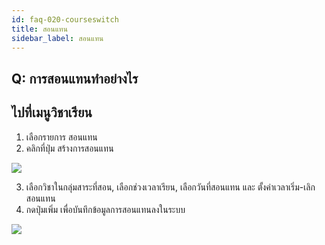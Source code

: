 ```yaml
---
id: faq-020-courseswitch
title: สอนแทน
sidebar_label: สอนแทน
---
```


## Q: การสอนแทนทำอย่างไร

## ไปที่เมนูวิชาเรียน

1.  เลือกรายการ สอนแทน
2.  คลิกที่ปุ่ม สร้างการสอนแทน

![](/img/manual/faq/19_2.jpg)

3.  เลือกวิชาในกลุ่มสาระที่สอน, เลือกช่วงเวลาเรียน, เลือกวันที่สอนแทน และ ตั้งค่าเวลาเริ่ม-เลิกสอนแทน
4.  กดปุ่มเพิ่ม เพื่อบันทึกข้อมูลการสอนแทนลงในระบบ

![](/img/manual/faq/19_3.jpg)
